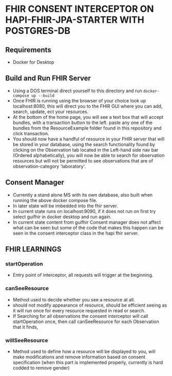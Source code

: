 # FHIR CONSENT INTERCEPTOR ON HAPI-FHIR-JPA-STARTER WITH POSTGRES-DB
## Requirements
* Docker for Desktop
## Build and Run FHIR Server
* Using a DOS terminal direct yourself to this directory and run `docker-compose up --build`
* Once FHIR is running using the browser of your choice look up localhost:8080, this will direct you to the FHIR GUI where you can add, search, update, ect your resources.
* At the bottom of the home page, you will see a text box that will accept bundles, with a transaction button to the left. paste any one of the bundles from the ResourceExample folder found in this repository and click transaction.
* You should now have a handful of resource in your FHIR server that will be stored in your database, using the search functionality found by clicking on the Observation tab located in the Left-hand side nav bar (Ordered alphabetically), you will now be able to search for observation resources but will not be permitted to see observations that are of observation-category 'laboratory'.

## Consent Manager
* Currently a stand alone MS with its own database, also built when running the above docker compose file.
* In later state will be imbedded into the fhir server.
* In current state runs on localhost:9090, if it does not run on first try select guifhir in docker desktop and run again.
* In current state content from guifhir Consent manager does not affect what can be seen but some of the code that makes this happen can be seen in the consent interceptor class in the hapi fhir server.

## FHIR LEARNINGS
### startOperation
* Entry point of interceptor, all requests will trigger at the beginning.
### canSeeResource
* Method used to decide whether you see a resource at all.
* should not modify appearance of resource, should be efficient seeing as it will run once for every resource requested in read or search.
* If Searching for all observations the consent interceptor will call startOperation once, then call canSeeResource for each Observation that it finds,
### willSeeResource
* Method used to define how a resource will be displayed to you, will make modifications and remove information based on consent specification (when this part is implemented properly, currently is hard codded to remove gender)

